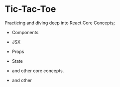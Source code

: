 # Tic-Tac-Toe

Practicing and diving deep into React Core Concepts; 
- Components
- JSX
- Props
- State
- and other core concepts.

- and other